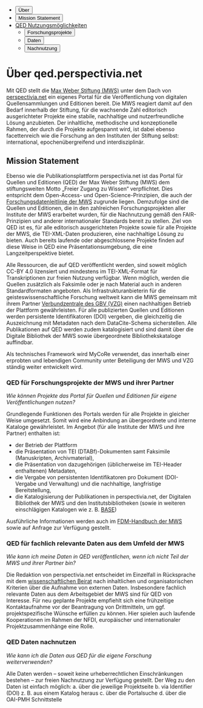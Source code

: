 <ul class="qed-sub-menu nav nav-pills" role="tablist">

  <li
    class="nav-item"
    role="presentation">
    <button
      class="nav-link active"
      id="qed-about-tab"
      data-bs-toggle="pill"
      data-bs-target="#qed-about"
      type="button"
      role="tab"
      aria-controls="qed-about"
      aria-selected="true">
      Über
    </button>
  </li>
  <li
    class="nav-item"
    role="presentation">
    <button
      class="nav-link"
      id="qed-mission-tab"
      data-bs-toggle="pill"
      data-bs-target="#qed-mission"
      type="button"
      role="tab"
      aria-controls="qed-mission"
      aria-selected="false">
      Mission Statement
    </button>
  </li>
  <li
    class="nav-item dropdown">
    <a
      aria-current="page"
      href="#"
      class="router-link-exact-active nav-link dropdown-toggle"
      role="button"
      data-bs-toggle="dropdown"
      aria-expanded="false">
      QED Nutzungsmöglichkeiten
    </a>
    <ul class="dropdown-menu">
      <li>
        <button
          class="dropdown-item"
          id="qed-sience-tab"
          data-bs-toggle="pill"
          data-bs-target="#qed-sience"
          type="button"
          role="tab"
          aria-controls="qed-sience"
          aria-selected="false">
          Forschungsprojekte
        </button>
      </li>
      <li>
        <button
          class="dropdown-item"
          id="qed-mwsdata-tab"
          data-bs-toggle="pill"
          data-bs-target="#qed-mwsdata"
          type="button"
          role="tab"
          aria-controls="qed-mwsdata"
          aria-selected="false">
          Daten
        </button>
      </li>
      <li>
        <button
          class="dropdown-item"
          id="qed-reuse-tab"
          data-bs-toggle="pill"
          data-bs-target="#qed-reuse"
          type="button"
          role="tab"
          aria-controls="qed-reuse"
          aria-selected="false">
          Nachnutzung
        </button>
      </li>
    </ul>
  </li>
</ul>

<div
  class="tab-content"
  id="qed-about-tabs">
  <div
    class="tab-pane fade show active"
    id="qed-about"
    role="tabpanel"
    aria-labelledby="qed-about-tab"
    tabindex="0">

# Über qed.perspectivia.net

Mit QED stellt die [Max Weber Stiftung (MWS)](https://www.maxweberstiftung.de/startseite.html) unter dem Dach von [perspectivia.net](https://perspectivia.net) ein eigenes Portal für die Veröffentlichung von digitalen Quellensammlungen und Editionen bereit. Die MWS reagiert damit auf den Bedarf innerhalb der Stiftung, für die wachsende Zahl editorisch ausgerichteter Projekte eine stabile, nachhaltige und nutzerfreundliche Lösung anzubieten. Der inhaltliche, methodische und konzeptionelle Rahmen, der durch die Projekte aufgespannt wird, ist dabei ebenso facettenreich wie die Forschung an den Instituten der Stiftung selbst: international, epochenübergreifend und interdisziplinär.

  </div>
  <div
    class="tab-pane fade"
    id="qed-mission"
    role="tabpanel"
    aria-labelledby="qed-mission-tab"
    tabindex="0">

## Mission Statement
Ebenso wie die Publikationsplattform perspectivia.net ist das Portal für Quellen und Editionen (QED) der Max Weber Stiftung (MWS) dem stiftungsweiten Motto „Freier Zugang zu Wissen“ verpflichtet. Dies entspricht dem Open-Access- und Open-Science-Prinzipien, die auch der [Forschungsdatenleitlinie der MWS](https://zenodo.org/records/10219503) zugrunde liegen. Demzufolge sind die Quellen und Editionen, die in den zahlreichen Forschungsprojekten aller Institute der MWS erarbeitet wurden, für die Nachnutzung gemäß den FAIR-Prinzipien und anderer internationaler Standards bereit zu stellen. Ziel von QED ist es, für alle editorisch ausgerichteten Projekte sowie für alle Projekte der MWS, die TEI-XML-Daten produzieren, eine nachhaltige Lösung zu bieten. Auch bereits laufende oder abgeschlossene Projekte finden auf diese Weise in QED eine Präsentationsumgebung, die eine Langzeitperspektive bietet.

Alle Ressourcen, die auf QED veröffentlicht werden, sind soweit möglich CC-BY 4.0 lizensiert und mindestens im TEI-XML-Format für Transkriptionen zur freien Nutzung verfügbar. Wenn möglich, werden die Quellen zusätzlich als Faksimile oder je nach Material auch in anderen Standardformaten angeboten.
Als Infrastrukturanbieterin für die geisteswissenschaftliche Forschung weltweit kann die MWS gemeinsam mit ihrem Partner [Verbundzentrale des GBV (VZG)](https://www.gbv.de/informationen/Verbundzentrale) einen nachhaltigen Betrieb der Plattform gewährleisten. Für alle publizierten Quellen und Editionen werden persistente Identifikatoren (DOI) vergeben, die gleichzeitig die Auszeichnung mit Metadaten nach dem DataCite-Schema sicherstellen. Alle Publikationen auf QED werden zudem katalogisiert und sind damit über die Digitale Bibliothek der MWS sowie übergeordnete Bibliothekskataloge auffindbar.

Als technisches Framework wird MyCoRe verwendet, das innerhalb einer erprobten und lebendigen Community unter Beteiligung der MWS und VZG ständig weiter entwickelt wird.

  </div>
  <div
    class="tab-pane fade"
    id="qed-sience"
    role="tabpanel"
    aria-labelledby="qed-sience-tab"
    tabindex="0">

### QED für Forschungsprojekte der MWS und ihrer Partner
*Wie können Projekte das Portal für Quellen und Editionen für eigene Veröffentlichungen nutzen?*

Grundlegende Funktionen des Portals werden für alle Projekte in gleicher Weise umgesetzt. Somit wird eine Anbindung an übergeordnete und interne Kataloge gewährleistet.
Im Angebot (für alle Institute der MWS und ihre Partner) enthalten ist:
- der Betrieb der Plattform
- die Präsentation von TEI (DTABf)-Dokumenten samt Faksimile (Manuskripten, Archivmaterial),
- die Präsentation von dazugehörigen (üblicherweise im TEI-Header enthaltenen) Metadaten,
- die Vergabe von persistenten Identifikatoren pro Dokument (DOI-Vergabe und Verwaltung) und die nachhaltige, langfristige Bereitstellung,
- die Katalogisierung der Publikationen in perspectivia.net, der Digitalen Bibliothek der MWS und den Institutsbibliotheken (sowie in weiteren einschlägigen Katalogen wie z. B. [BASE](https://www.base-search.net/))

Ausführliche Informationen werden auch im [FDM-Handbuch der MWS](https://projects.academiccloud.de/projects/fdm-praxis-in-der-mws/wiki/portal-fur-quellen-und-editionen-qed) sowie auf Anfrage zur Verfügung gestellt.

  </div>
  <div
    class="tab-pane fade"
    id="qed-mwsdata"
    role="tabpanel"
    aria-labelledby="qed-mwsdata-tab"
    tabindex="0">

### QED für fachlich relevante Daten aus dem Umfeld der MWS
*Wie kann ich meine Daten in QED veröffentlichen, wenn ich nicht Teil der MWS und ihrer Partner bin?*

Die Redaktion von perspectivia.net entscheidet im Einzelfall in Rücksprache mit dem [wissenschaftlichen Beirat](https://perspectivia.net/content/about/beirat.xml) nach inhaltlichen und organisatorischen Kriterien über die Aufnahme von externen Daten. Insbesondere fachlich relevante Daten aus dem Arbeitsgebiet der MWS sind für QED von Interesse. Für neu geplante Projekte empfiehlt sich eine frühzeitige Kontaktaufnahme vor der Beantragung von Drittmitteln, um ggf. projektspezifische Wünsche erfüllen zu können. Hier spielen auch laufende Kooperationen im Rahmen der NFDI, europäischer und internationaler Projektzusammenhänge eine Rolle.

  </div>
  <div
    class="tab-pane fade"
    id="qed-reuse"
    role="tabpanel"
    aria-labelledby="qed-reuse-tab"
    tabindex="0">

### QED Daten nachnutzen
*Wie kann ich die Daten aus QED für die eigene Forschung weiterverwenden?*

Alle Daten werden – soweit keine urheberrechtlichen Einschränkungen bestehen – zur freien Nachnutzung zur Verfügung gestellt. Der Weg zu den Daten ist einfach möglich:
a.  über die jeweilige Projektseite
b.  via Identifier (DOI) z. B. aus einem Katalog heraus
c.  über die Portalsuche
d.  über die OAI-PMH Schnittstelle

  </div>
</div>
